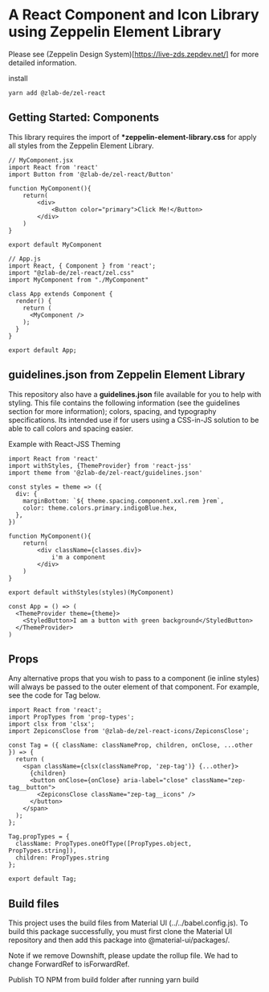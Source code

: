 # A React Component and Icon Library using Zeppelin Element Library

Please see (Zeppelin Design System)[https://live-zds.zepdev.net/] for more detailed information.

install

```
yarn add @zlab-de/zel-react
```

## Getting Started: Components

This library requires the import of **\*zeppelin-element-library.css** for apply all styles from the Zeppelin Element Library.

```
// MyComponent.jsx
import React from 'react'
import Button from '@zlab-de/zel-react/Button'

function MyComponent(){
    return(
        <div>
            <Button color="primary">Click Me!</Button>
        </div>
    )
}

export default MyComponent

// App.js
import React, { Component } from 'react';
import "@zlab-de/zel-react/zel.css"
import MyComponent from "./MyComponent"

class App extends Component {
  render() {
    return (
      <MyComponent />
    );
  }
}

export default App;
```

## guidelines.json from Zeppelin Element Library

This repository also have a **guidelines.json** file available for you to help with styling. This file contains the following information (see the guidelines section for more information); colors, spacing, and typography specifications. Its intended use if for users using a CSS-in-JS solution to be able to call colors and spacing easier.

Example with React-JSS Theming

```
import React from 'react'
import withStyles, {ThemeProvider} from 'react-jss'
import theme from '@zlab-de/zel-react/guidelines.json'

const styles = theme => ({
  div: {
    marginBottom: `${ theme.spacing.component.xxl.rem }rem`,
    color: theme.colors.primary.indigoBlue.hex,
  },
})

function MyComponent(){
    return(
        <div className={classes.div}>
            i'm a component
        </div>
    )
}

export default withStyles(styles)(MyComponent)

const App = () => (
  <ThemeProvider theme={theme}>
    <StyledButton>I am a button with green background</StyledButton>
  </ThemeProvider>
)
```

## Props

Any alternative props that you wish to pass to a component (ie inline styles) will always be passed to the outer element of that component. For example, see the code for Tag below.

```
import React from 'react';
import PropTypes from 'prop-types';
import clsx from 'clsx';
import ZepiconsClose from '@zlab-de/zel-react-icons/ZepiconsClose';

const Tag = ({ className: classNameProp, children, onClose, ...other }) => {
  return (
    <span className={clsx(classNameProp, 'zep-tag')} {...other}>
      {children}
      <button onClose={onClose} aria-label="close" className="zep-tag__button">
        <ZepiconsClose className="zep-tag__icons" />
      </button>
    </span>
  );
};

Tag.propTypes = {
  className: PropTypes.oneOfType([PropTypes.object, PropTypes.string]),
  children: PropTypes.string
};

export default Tag;
```

## Build files

This project uses the build files from Material UI (../../babel.config.js). To build this package successfully, you must first clone the Material UI repository and then add this package into @material-ui/packages/.

Note if we remove Downshift, please update the rollup file. We had to change ForwardRef to isForwardRef.

Publish TO NPM from build folder after running yarn build
